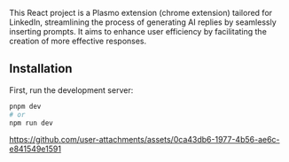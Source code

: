 This React project is a Plasmo extension (chrome extension) tailored for LinkedIn, streamlining the process of generating AI replies by seamlessly inserting prompts. It aims to enhance user efficiency by facilitating the creation of more effective responses.


## Installation

First, run the development server:

```bash
pnpm dev
# or
npm run dev
```

https://github.com/user-attachments/assets/0ca43db6-1977-4b56-ae6c-e841549e1591

